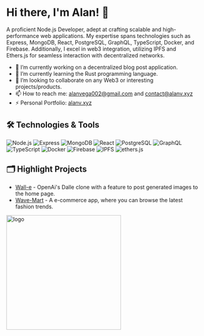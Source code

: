# Hi there, I'm Alan! 👋

A proficient Node.js Developer, adept at crafting scalable and high-performance web applications. My expertise spans technologies such as Express, MongoDB, React, PostgreSQL, GraphQL, TypeScript, Docker, and Firebase. Additionally, I excel in web3 integration, utilizing IPFS and Ethers.js for seamless interaction with decentralized networks.

- 🔭 I’m currently working on a decentralized blog post application.
- 🌱 I’m currently learning the Rust programming language.
- 👯 I’m looking to collaborate on any Web3 or interesting projects/products.
- 📫 How to reach me: alanvega002@gmail.com and contact@alanv.xyz
- ⚡ Personal Portfolio: [alanv.xyz](https://alanv.xyz)

## 🛠️ Technologies & Tools

![Node.js](https://img.shields.io/badge/-Node.js-339933?style=flat-square&logo=node.js&logoColor=white)
![Express](https://img.shields.io/badge/-Express-000000?style=flat-square&logo=express&logoColor=white)
![MongoDB](https://img.shields.io/badge/-MongoDB-47A248?style=flat-square&logo=mongodb&logoColor=white)
![React](https://img.shields.io/badge/-React-61DAFB?style=flat-square&logo=react&logoColor=white)
![PostgreSQL](https://img.shields.io/badge/-PostgreSQL-336791?style=flat-square&logo=postgresql&logoColor=white)
![GraphQL](https://img.shields.io/badge/-GraphQL-E10098?style=flat-square&logo=graphql&logoColor=white)
![TypeScript](https://img.shields.io/badge/-TypeScript-3178C6?style=flat-square&logo=typescript&logoColor=white)
![Docker](https://img.shields.io/badge/-Docker-2496ED?style=flat-square&logo=docker&logoColor=white)
![Firebase](https://img.shields.io/badge/-Firebase-FFCA28?style=flat-square&logo=firebase&logoColor=white)
![IPFS](https://img.shields.io/badge/-IPFS-65C2CB?style=flat-square&logo=ipfs&logoColor=white)
![ethers.js](https://img.shields.io/badge/-ethers.js-3C3C3D?style=flat-square&logo=ethereum&logoColor=white)

## 🗂️ Highlight Projects

- [Wall-e](https://walle.website) - OpenAi's Dalle clone with a feature to post generated images to the home page.
- [Wave-Mart](https://wave-mart.store/) - A e-commerce app, where you can browse the latest fashion trends.

<img src="https://res.cloudinary.com/dv009qyay/image/upload/v1679252299/av-logo-blue_gl7eg3.png" alt="logo" width="300" height="300"/>
